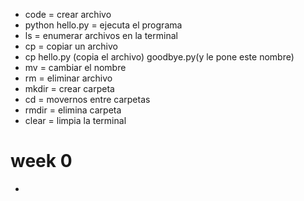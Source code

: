 - code = crear archivo
- python hello.py = ejecuta el programa
- ls = enumerar archivos en la terminal
- cp = copiar un archivo
- cp hello.py (copia el archivo) goodbye.py(y le pone este nombre)
- mv = cambiar el nombre
- rm = eliminar archivo
- mkdir = crear carpeta
- cd = movernos entre carpetas
- rmdir = elimina carpeta
- clear = limpia la terminal
# week 0
- 
